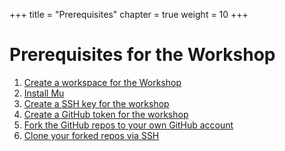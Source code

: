 +++
title = "Prerequisites"
chapter = true
weight = 10
+++

# Prerequisites for the Workshop

1. [Create a workspace for the Workshop](./prerequisites/workspace.html)
1. [Install Mu](./prerequisites/software.html)
1. [Create a SSH key for the workshop](./prerequisites/sshkey.html)
1. [Create a GitHub token for the workshop](./prerequisites/token.html)
1. [Fork the GitHub repos to your own GitHub account](./prerequisites/fork.html)
1. [Clone your forked repos via SSH](./prerequisites/clone.html)
